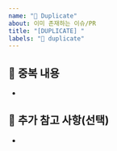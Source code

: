 ```yaml
---
name: "🥊 Duplicate"
about: 이미 존재하는 이슈/PR
title: "[DUPLICATE] "
labels: "🥊 duplicate"
---
```


## 🥊 중복 내용

<!-- 참조하는 기존 이슈/PR 링크 -->
<!-- 중복된 이유 간단히 설명 -->

-

## 🥊 추가 참고 사항(선택)

<!-- 기존 이슈와의 차이점이나 부가 설명 -->

-
